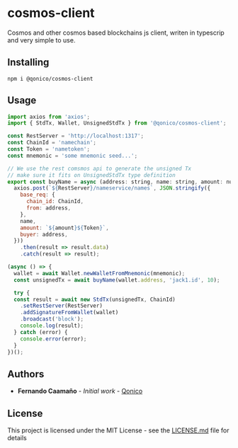# cosmos-client
Cosmos and other cosmos based blockchains js client, writen in typescrip and very simple to use.

## Installing
```
npm i @qonico/cosmos-client
```

## Usage
```javascript
import axios from 'axios';
import { StdTx, Wallet, UnsignedStdTx } from '@qonico/cosmos-client';

const RestServer = 'http://localhost:1317';
const ChainId = 'namechain';
const Token = 'nametoken';
const mnemonic = 'some mnemonic seed...';

// We use the rest comsmos api to generate the unsigned Tx
// make sure it fits on UnsignedStdTx type definition
export const buyName = async (address: string, name: string, amount: number): Promise<UnsignedStdTx> =>
  axios.post(`${RestServer}/nameservice/names`, JSON.stringify({
    base_req: {
      chain_id: ChainId,
      from: address,
    },
    name,
    amount: `${amount}${Token}`,
    buyer: address,
  }))
    .then(result => result.data)
    .catch(result => result);

(async () => {
  wallet = await Wallet.newWalletFromMnemonic(mnemonic);
  const unsignedTx = await buyName(wallet.address, 'jack1.id', 10);

  try {
  const result = await new StdTx(unsignedTx, ChainId)
    .setRestServer(RestServer)
    .addSignatureFromWallet(wallet)
    .broadcast('block');
    console.log(result);
  } catch (error) {
    console.error(error);
  }
})();
```

## Authors
* **Fernando Caamaño** - *Initial work* - [Qonico](https://github.com/qonico)

## License
This project is licensed under the MIT License - see the [LICENSE.md](LICENSE.md) file for details